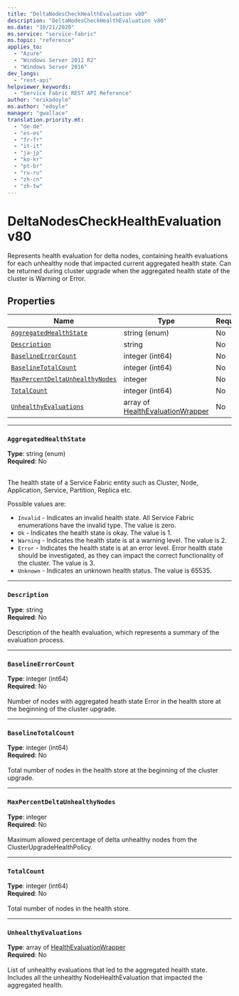 ```yaml
---
title: "DeltaNodesCheckHealthEvaluation v80"
description: "DeltaNodesCheckHealthEvaluation v80"
ms.date: "10/21/2020"
ms.service: "service-fabric"
ms.topic: "reference"
applies_to: 
  - "Azure"
  - "Windows Server 2012 R2"
  - "Windows Server 2016"
dev_langs: 
  - "rest-api"
helpviewer_keywords: 
  - "Service Fabric REST API Reference"
author: "erikadoyle"
ms.author: "edoyle"
manager: "gwallace"
translation.priority.mt: 
  - "de-de"
  - "es-es"
  - "fr-fr"
  - "it-it"
  - "ja-jp"
  - "ko-kr"
  - "pt-br"
  - "ru-ru"
  - "zh-cn"
  - "zh-tw"
---
```

# DeltaNodesCheckHealthEvaluation v80

Represents health evaluation for delta nodes, containing health evaluations for each unhealthy node that impacted current aggregated health state.
Can be returned during cluster upgrade when the aggregated health state of the cluster is Warning or Error.


## Properties
| Name | Type | Required |
| --- | --- | --- |
| [`AggregatedHealthState`](#aggregatedhealthstate) | string (enum) | No |
| [`Description`](#description) | string | No |
| [`BaselineErrorCount`](#baselineerrorcount) | integer (int64) | No |
| [`BaselineTotalCount`](#baselinetotalcount) | integer (int64) | No |
| [`MaxPercentDeltaUnhealthyNodes`](#maxpercentdeltaunhealthynodes) | integer | No |
| [`TotalCount`](#totalcount) | integer (int64) | No |
| [`UnhealthyEvaluations`](#unhealthyevaluations) | array of [HealthEvaluationWrapper](sfclient-v80-model-healthevaluationwrapper.md) | No |

____
### `AggregatedHealthState`
__Type__: string (enum) <br/>
__Required__: No<br/>
<br/>


The health state of a Service Fabric entity such as Cluster, Node, Application, Service, Partition, Replica etc.

Possible values are: 

  - `Invalid` - Indicates an invalid health state. All Service Fabric enumerations have the invalid type. The value is zero.
  - `Ok` - Indicates the health state is okay. The value is 1.
  - `Warning` - Indicates the health state is at a warning level. The value is 2.
  - `Error` - Indicates the health state is at an error level. Error health state should be investigated, as they can impact the correct functionality of the cluster. The value is 3.
  - `Unknown` - Indicates an unknown health status. The value is 65535.



____
### `Description`
__Type__: string <br/>
__Required__: No<br/>
<br/>
Description of the health evaluation, which represents a summary of the evaluation process.

____
### `BaselineErrorCount`
__Type__: integer (int64) <br/>
__Required__: No<br/>
<br/>
Number of nodes with aggregated heath state Error in the health store at the beginning of the cluster upgrade.

____
### `BaselineTotalCount`
__Type__: integer (int64) <br/>
__Required__: No<br/>
<br/>
Total number of nodes in the health store at the beginning of the cluster upgrade.

____
### `MaxPercentDeltaUnhealthyNodes`
__Type__: integer <br/>
__Required__: No<br/>
<br/>
Maximum allowed percentage of delta unhealthy nodes from the ClusterUpgradeHealthPolicy.

____
### `TotalCount`
__Type__: integer (int64) <br/>
__Required__: No<br/>
<br/>
Total number of nodes in the health store.

____
### `UnhealthyEvaluations`
__Type__: array of [HealthEvaluationWrapper](sfclient-v80-model-healthevaluationwrapper.md) <br/>
__Required__: No<br/>
<br/>
List of unhealthy evaluations that led to the aggregated health state.
Includes all the unhealthy NodeHealthEvaluation that impacted the aggregated health.

